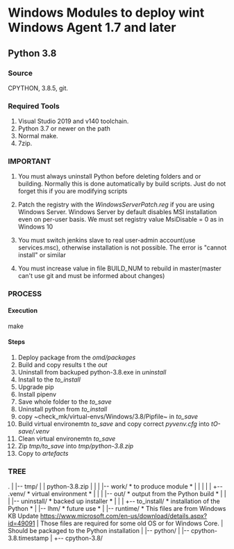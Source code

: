 # Windows Modules to deploy wint Windows Agent 1.7 and later

## Python 3.8

### Source

CPYTHON, 3.8.5, git.

### Required Tools

1. Visual Studio 2019 and v140 toolchain.
2. Python 3.7 or newer on the path
3. Normal make.
4. 7zip.

### IMPORTANT

1. You must always uninstall Python before deleting folders and or building.
Normally this is done automatically by build scripts. Just do not forget this 
if you are modifying scripts

2. Patch the registry with the *WindowsServerPatch.reg* if you are using Windows Server.
Windows Server by default disables MSI installation even on per-user basis. 
We must set registry value MsiDisable = 0 as in Windows 10

3. You must switch jenkins slave to real user-admin account(use services.msc), otherwise 
installation is not possible. The error is "cannot install" or similar

4. You must increase value in file BUILD_NUM to rebuild in master(master can't use git and 
must be informed about changes)

### PROCESS

#### Execution

make

#### Steps

1. Deploy package from the *omd/packages*
2. Build  and copy results t the *out*
3. Uninstall from backuped python-3.8.exe in *uninstall*
4. Install to the *to_install*
5. Upgrade pip 
6. Install pipenv
7. Save whole folder to the *to_save*
8. Uninstall python from *to_install*
9. copy ~check_mk/virtual-envs/Windows/3.8/Pipfile~ in *to_save*
10. Build virtual environemtn *to_save* and copy correct *pyvenv.cfg* into *tO-save/.venv*
11. Clean virtual environemtn *to_save*
12. Zip *tmp/to_save* into *tmp/python-3.8.zip*
13. Copy to *artefacts*



### TREE

.
|
|-- tmp/
|    |   python-3.8.zip
|    |
|    |-- work/		    * to produce module *
|    |    |
|    |    +-- .venv/	* virtual environment *
|    |
|    |-- out/		    * output from the Python build *
|    |
|    |-- uninstall/	    * backed up installer *
|    |
|    +-- to_install/	* installation of the Python *
|
|-- lhm/                * future use *
|
|-- runtime/            * This files are from Windows KB Update https://www.microsoft.com/en-us/download/details.aspx?id=49091
|                         Those files are required for some old OS or for Windows Core.
|                         Should be packaged to the Python installation
|
|-- python/
     |
     |-- cpython-3.8.timestamp
     |
     +-- cpython-3.8/

